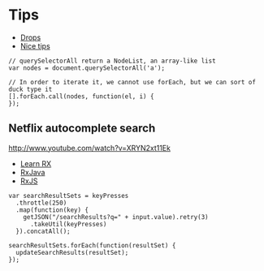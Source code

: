 # Tips

* [Drops](https://kickdrop.me/drops)
* [Nice tips](http://arqex.com/939/learning-much-javascript-one-line-code)

```
// querySelectorAll return a NodeList, an array-like list
var nodes = document.querySelectorAll('a');

// In order to iterate it, we cannot use forEach, but we can sort of duck type it
[].forEach.call(nodes, function(el, i) {
});
```

## Netflix autocomplete search

http://www.youtube.com/watch?v=XRYN2xt11Ek

* [Learn RX](http://jhusain.github.io/learnrx/)
* [RxJava](https://github.com/Netflix/RxJava/wiki/Observable)
* [RxJS](https://github.com/Reactive-Extensions/RxJS)

```
var searchResultSets = keyPresses
  .throttle(250)
  .map(function(key) {
    getJSON("/searchResults?q=" + input.value).retry(3)
      .takeUtil(keyPresses)
  }).concatAll();
  
searchResultSets.forEach(function(resultSet) {
  updateSearchResults(resultSet);
});
```